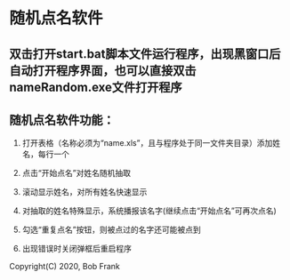 # 随机点名软件
## 双击打开start.bat脚本文件运行程序，出现黑窗口后自动打开程序界面，也可以直接双击nameRandom.exe文件打开程序

## 随机点名软件功能：



1. 打开表格（名称必须为“name.xls”，且与程序处于同一文件夹目录）添加姓名，每行一个  

2. 点击“开始点名”对姓名随机抽取  

3. 滚动显示姓名，对所有姓名快速显示  

4. 对抽取的姓名特殊显示，系统播报该名字(继续点击“开始点名”可再次点名)  

5. 勾选“重复点名”按钮，则被点过的名字还可能被点到  

6. 出现错误时关闭弹框后重启程序  


Copyright(C) 2020, Bob Frank
